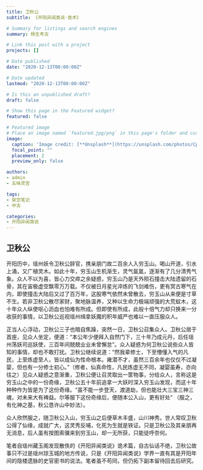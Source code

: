 ```yaml
---
title: 卫秋公
subtitle: 《开阳异闻类说·诡术》

# Summary for listings and search engines
summary: 杨生考古

# Link this post with a project
projects: []

# Date published
date: "2020-12-13T00:00:00Z"

# Date updated
lastmod: "2020-12-13T00:00:00Z"

# Is this an unpublished draft?
draft: false

# Show this page in the Featured widget?
featured: false

# Featured image
# Place an image named `featured.jpg/png` in this page's folder and customize its options here.
image:
  caption: 'Image credit: [**Unsplash**](https://unsplash.com/photos/CpkOjOcXdUY)'
  focal_point: ""
  placement: 2
  preview_only: false

authors:
- admin
- 五味灵宫

tags:
- 架空笔记
- 中古

categories:
- 开阳异闻类说
---
```


## 卫秋公

开阳历中，瑶州妖令卫秋公辞官，携亲朋门故二百余人入穷玉山。喝山开道，引水上涌，又广植灵木。如此十年，穷玉山生机渐生，灵气氤氲，逐渐有了几分清秀气象。众人不以为喜，皆心力交瘁之余疑惑，穷玉山乃是天外陨石撞击大陆遗留的石骨，其在宙极虚空飘零万万载。不仅被日月星光淬炼的飞剑难伤，更有冥古寒气在内，即使撞击大陆后又过了百万年，这股寒气依然未曾散去，穷玉山从来便是寸草不生。若非卫秋公散尽家财，聚地脉温养，又种以生命力极端顽强的大荒蚁木，这十年众人纵使呕心沥血也怕难有所成。但即使有所成，此般十倍气力却只换来一分收获的事情，以卫秋公巡视瑶州缉拿妖魔的积年威严也难以一直压服众人。

正当人心浮动，卫秋公三子也暗自焦躁，突然一日，卫秋公召集众人。卫秋公居于首座，见众人坐定，便道：“本公年少便拜入自然门下，三十年乃成元丹，后任瑶州荡妖司巡妖使，三百年间兢兢业业未曾懈怠”。众人疑惑为何卫秋公说些众人皆知的事情，却也不敢打扰。卫秋公继续说道：“然我辈修士，下至懵懂入气的凡民，上至炼虚至人，皆以成仙为性命根本。雍潜不才，虽然三百余年也仅仅不过凝婴，但也有一分修士初心。”（修者，仙真命性，凡民炼虚无不同，凝婴虽寿，亦向往之）见众人疑惑之意渐重，卫秋公便让召灵取出一筐物事，分给众人，言称这是穷玉山之中的一份奇缘，卫秋公五十年前追拿一大妖时深入穷玉山发现，而这十年种种作为皆是为了这份奇缘。“虽不能一步登天，渡道劫，但也能壮大三宝三神三魂，对未来大有裨益。尔等服下这份奇缘后，便随本公入山，更有好处” （服之，有化神之基，秋公恳许山中妙法）。

众人欣然服之，随卫秋公入山，穷玉山之后便草木丰盛，山川神秀。世人常叹卫秋公得了仙缘，成就广大，这灵秀反哺，化死为生就是铁证。只是卫秋公及其亲朋再无消息，后人虽有按图索骥来到穷玉山，却一无所获，只能徒呼奈何。

笔者自瑶州藏玉阁发现散佚的《开阳异闻类说》诡术篇，自古仙话不绝，卫秋公故事只不过是瑶州琼玉城的地方传说，只是《开阳异闻类说》学界一直有其是开阳年间的隐楼遗脉的史官密书的说法。笔者虽不苟同，但仍拓下副本留待回去后研究。
